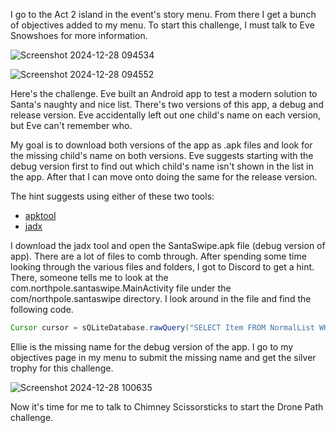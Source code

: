 I go to the Act 2 island in the event's story menu. From there I get a bunch of objectives added to my menu. To start this challenge, I must talk to Eve Snowshoes for more information.

![Screenshot 2024-12-28 094534](https://github.com/user-attachments/assets/9a1cdc10-e7af-4c3b-8c62-ce1f72defc2b)

![Screenshot 2024-12-28 094552](https://github.com/user-attachments/assets/d997ef6c-beed-45a3-8507-6074e7b01da7)

Here's the challenge. Eve built an Android app to test a modern solution to Santa's naughty and nice list. There's two versions of this app, a debug and release version. Eve accidentally left out one child's name on each version, but Eve can't remember who.

My goal is to download both versions of the app as .apk files and look for the missing child's name on both versions. Eve suggests starting with the debug version first to find out which child's name isn't shown in the list in the app. After that I can move onto doing the same for the release version. 

The hint suggests using either of these two tools:
* [apktool](https://github.com/iBotPeaches/Apktool/releases)
* [jadx](https://github.com/skylot/jadx)

I download the jadx tool and open the SantaSwipe.apk file (debug version of app). There are a lot of files to comb through. After spending some time looking through the various files and folders, I got to Discord to get a hint. There, someone tells me to look at the com.northpole.santaswipe.MainActivity file under the com/northpole.santaswipe directory. I look around in the file and find the following code. 

```java
Cursor cursor = sQLiteDatabase.rawQuery("SELECT Item FROM NormalList WHERE Item NOT LIKE '%Ellie%'", null);
```

Ellie is the missing name for the debug version of the app. I go to my objectives page in my menu to submit the missing name and get the silver trophy for this challenge. 

![Screenshot 2024-12-28 100635](https://github.com/user-attachments/assets/b3b0ae24-4d96-4fc9-88d0-aee17df9d2b5)

Now it's time for me to talk to Chimney Scissorsticks to start the Drone Path challenge. 
